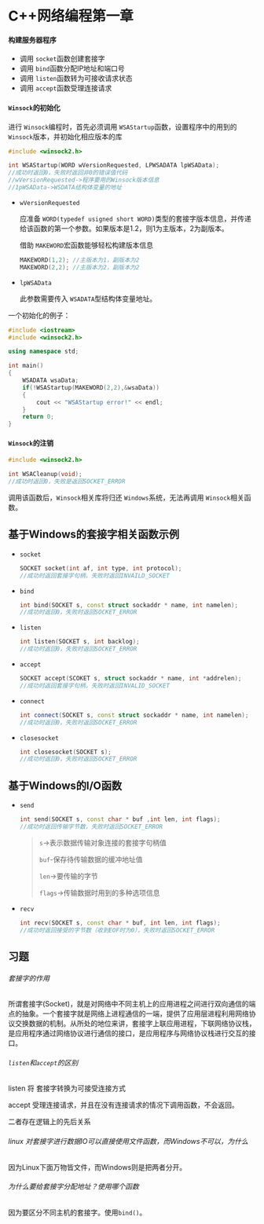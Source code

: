 # C++网络编程第一章

#### 构建服务器程序

- 调用 `socket`函数创建套接字
- 调用 `bind`函数分配IP地址和端口号
- 调用 `listen`函数转为可接收请求状态
- 调用 `accept`函数受理连接请求

#### `Winsock`的初始化

进行 `Winsock`编程时，首先必须调用 `WSAStartup`函数，设置程序中的用到的 `Winsock`版本，并初始化相应版本的库

```c++
#include <winsock2.h>

int WSAStartup(WORD wVersionRequested, LPWSADATA lpWSAData);
//成功时返回0，失败时返回非0的错误值代码
//wVersionRequested->程序要用的Winsock版本信息
//1pWSAData->WSDATA结构体变量的地址
```

- `wVersionRequested`

  应准备 `WORD(typedef usigned short WORD)`类型的套接字版本信息，并传递给该函数的第一个参数。如果版本是1.2，则1为主版本，2为副版本。

  借助 `MAKEWORD`宏函数能够轻松构建版本信息

  ```c++
  MAKEWORD(1,2); //主版本为1，副版本为2
  MAKEWORD(2,2); //主版本为2，副版本为2
  ```
- `lpWSAData`

  此参数需要传入 `WSADATA`型结构体变量地址。

一个初始化的例子：

```c++
#include <iostream>
#include <winsock2.h>

using namespace std;

int main()
{
    WSADATA wsaData;
    if(!WSAStartup(MAKEWORD(2,2),&wsaData))
    {
        cout << "WSAStartup error!" << endl;
    }   
    return 0;
}
```

#### `Winsock`的注销

```c++
#include <winsock2.h>

int WSACleanup(void);
//成功时返回0，失败是返回SOCKET_ERROR
```

调用该函数后，`Winsock`相关库将归还 `Windows`系统，无法再调用 `Winsock`相关函数。

## 基于Windows的套接字相关函数示例

- `socket`

  ```c++
  SOCKET socket(int af, int type, int protocol);
  //成功时返回套接字句柄，失败时返回INVAILD_SOCKET
  ```
- `bind`

  ```c++
  int bind(SOCKET s, const struct sockaddr * name, int namelen);
  //成功时返回0，失败时返回SOCKET_ERROR
  ```
- `listen`

  ```c++
  int listen(SOCKET s, int backlog);
  //成功时返回0，失败时返回SOCKET_ERROR
  ```
- `accept`

  ```c++
  SOCKET accept(SCOKET s, struct sockaddr * name, int *addrelen);
  //成功时返回套接字句柄，失败时返回INVALID_SOCKET
  ```
- `connect`

  ```c++
  int connect(SOCKET s, const struct sockaddr * name, int namelen);
  //成功时返回0，失败时返回SOCKET_ERROR
  ```
- `closesocket`

  ```c++
  int closesocket(SOCKET s);
  //成功时返回0，失败时返回SOCKET_ERROR
  ```

## 基于Windows的I/O函数

- `send`

  ```c++
  int send(SOCKET s, const char * buf ,int len, int flags);
  //成功时返回传输字节数，失败时返回SOCKET_ERROR
  ```

  > `s`->表示数据传输对象连接的套接字句柄值
  >
  > `buf`-保存待传输数据的缓冲地址值
  >
  > `len`->要传输的字节
  >
  > `flags`->传输数据时用到的多种选项信息

- `recv`

  ```c++
  int recv(SOCKET s, const char * buf, int len, int flags);
  //成功时返回接受的字节数（收到EOF时为0），失败时返回SOCKET_ERROR
  ```

## 习题

###### 套接字的作用

所谓套接字(Socket)，就是对网络中不同主机上的应用进程之间进行双向通信的端点的抽象。一个套接字就是网络上进程通信的一端，提供了应用层进程利用网络协议交换数据的机制。从所处的地位来讲，套接字上联应用进程，下联网络协议栈，是应用程序通过网络协议进行通信的接口，是应用程序与网络协议栈进行交互的接口。

###### `listen`和`accept`的区别

listen 将 套接字转换为可接受连接方式

accept 受理连接请求，并且在没有连接请求的情况下调用函数，不会返回。

二者存在逻辑上的先后关系

###### linux 对套接字进行数据IO可以直接使用文件函数，而Windows不可以，为什么

因为Linux下面万物皆文件，而Windows则是把两者分开。

###### 为什么要给套接字分配地址？使用哪个函数

因为要区分不同主机的套接字。使用`bind()`。

